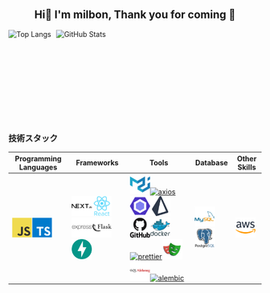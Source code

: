 <h2 align="center">
  <strong>Hi👋 I'm milbon, Thank you for coming 🚀</strong>
</h2>

<div align="left" style="display: flex; align-items: flex-start;">
  <img
    src="https://github-readme-stats.vercel.app/api/top-langs?username=milbon-milbon&show_icons=true&locale=en&layout=compact"
    alt="Top Langs"
    style="margin-right: 10px; height: 180px;"
  />
  <img
    src="https://github-readme-stats.vercel.app/api?username=milbon-milbon&show_icons=true&locale=en"
    alt="GitHub Stats"
    style="height: 180px;"
  />
</div>

### 技術スタック
**Programming Languages** | **Frameworks** | **Tools** | **Database** | **Other Skills**
--- | --- | --- | --- | ---
<a href="https://developer.mozilla.org/en-US/docs/Web/JavaScript" target="_blank" rel="noreferrer"><img src="https://raw.githubusercontent.com/devicons/devicon/master/icons/javascript/javascript-original.svg" alt="javascript" width="40" height="40"/></a><a href="https://www.typescriptlang.org/" target="_blank" rel="noreferrer"><img src="https://raw.githubusercontent.com/devicons/devicon/master/icons/typescript/typescript-original.svg" alt="typescript" width="40" height="40"/></a> | <a href="https://nextjs.org/" target="_blank" rel="noreferrer"><img src="https://raw.githubusercontent.com/devicons/devicon/master/icons/nextjs/nextjs-original-wordmark.svg" alt="nextjs" width="40" height="40"/></a><a href="https://reactjs.org/" target="_blank" rel="noreferrer"><img src="https://raw.githubusercontent.com/devicons/devicon/master/icons/react/react-original-wordmark.svg" alt="react" width="40" height="40"/></a><a href="https://expressjs.com" target="_blank" rel="noreferrer"><img src="https://raw.githubusercontent.com/devicons/devicon/master/icons/express/express-original-wordmark.svg" alt="express" width="40" height="40"/></a><a href="https://flask.palletsprojects.com/" target="_blank" rel="noreferrer"><img src="https://raw.githubusercontent.com/devicons/devicon/master/icons/flask/flask-original-wordmark.svg" alt="flask" width="40" height="40"/></a><a href="https://fastapi.tiangolo.com/" target="_blank" rel="noreferrer"><img src="https://raw.githubusercontent.com/devicons/devicon/master/icons/fastapi/fastapi-original.svg" alt="fastapi" width="40" height="40"/></a> | <a href="https://mui.com/" target="_blank" rel="noreferrer"><img src="https://raw.githubusercontent.com/devicons/devicon/master/icons/materialui/materialui-original.svg" alt="mui" width="40" height="40"/></a><a href="https://axios-http.com" target="_blank" rel="noreferrer"><img src="https://cdn.worldvectorlogo.com/logos/axios.svg" alt="axios" width="40" height="40"/></a><a href="https://eslint.org" target="_blank" rel="noreferrer"><img src="https://raw.githubusercontent.com/devicons/devicon/master/icons/eslint/eslint-original.svg" alt="eslint" width="40" height="40"/></a><a href="https://www.prisma.io" target="_blank" rel="noreferrer"><img src="https://raw.githubusercontent.com/devicons/devicon/master/icons/prisma/prisma-original.svg" alt="prisma" width="40" height="40"/></a><a href="https://github.com" target="_blank" rel="noreferrer"><img src="https://raw.githubusercontent.com/devicons/devicon/master/icons/github/github-original-wordmark.svg" alt="github" width="40" height="40"/></a><a href="https://www.docker.com" target="_blank" rel="noreferrer"><img src="https://raw.githubusercontent.com/devicons/devicon/master/icons/docker/docker-original-wordmark.svg" alt="docker" width="40" height="40"/></a><a href="https://prettier.io" target="_blank" rel="noreferrer"><img src="https://raw.githubusercontent.com/devicons/devicon/master/icons/prettier/prettier-original.svg" alt="prettier" width="40" height="40"/></a><a href="https://playwright.dev/" target="_blank" rel="noreferrer"><img src="https://raw.githubusercontent.com/devicons/devicon/master/icons/playwright/playwright-original.svg" alt="playwright" width="40" height="40"/></a><a href="https://www.sqlalchemy.org" target="_blank" rel="noreferrer"><img src="https://raw.githubusercontent.com/devicons/devicon/master/icons/sqlalchemy/sqlalchemy-original-wordmark.svg" alt="sqlalchemy" width="40" height="40"/></a><a href="https://alembic.sqlalchemy.org/" target="_blank" rel="noreferrer"><img src="https://raw.githubusercontent.com/devicons/devicon/master/icons/alembic/alembic-original.svg" alt="alembic" width="40" height="40"/></a> | <a href="https://www.mysql.com/" target="_blank" rel="noreferrer"><img src="https://raw.githubusercontent.com/devicons/devicon/master/icons/mysql/mysql-original-wordmark.svg" alt="mysql" width="40" height="40"/></a><a href="https://www.postgresql.org/" target="_blank" rel="noreferrer"><img src="https://raw.githubusercontent.com/devicons/devicon/master/icons/postgresql/postgresql-original-wordmark.svg" alt="postgresql" width="40" height="40"/></a> |<a href="https://aws.amazon.com/" target="_blank" rel="noreferrer"><img src="https://raw.githubusercontent.com/devicons/devicon/master/icons/amazonwebservices/amazonwebservices-original-wordmark.svg" alt="aws" width="40" height="40"/></a>





<!--![GitHub Streak](https://github-readme-streak-stats.herokuapp.com/?user=milbon-milbon)-->


<!--
**milbon-milbon/milbon-milbon** is a ✨ _special_ ✨ repository because its `README.md` (this file) appears on your GitHub profile.

Here are some ideas to get you started:

- 🔭 I’m currently working on ...
- 🌱 I’m currently learning ...
- 👯 I’m looking to collaborate on ...
- 🤔 I’m looking for help with ...
- 💬 Ask me about ...
- 📫 How to reach me: ...
- 😄 Pronouns: ...
- ⚡ Fun fact: ...
-->
